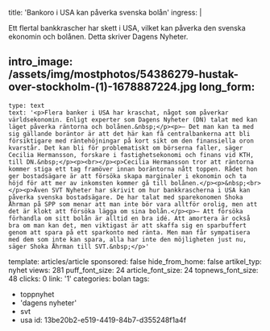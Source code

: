 title: 'Bankoro i USA kan påverka svenska bolån'
ingress: |
  <p>Ett flertal bankkrascher har skett i USA, vilket kan påverka den svenska ekonomin och bolånen. Detta skriver Dagens Nyheter.
  </p>
  
intro_image: /assets/img/mostphotos/54386279-hustak-over-stockholm-(1)-1678887224.jpg
long_form:
  -
    type: text
    text: '<p>Flera banker i USA har kraschat, något som påverkar världsekonomin. Enligt experter som Dagens Nyheter (DN) talat med kan läget påverka räntorna och bolånen.&nbsp;</p><p>– Det man kan ta med sig gällande boräntor är att det här kan få centralbankerna att bli försiktigare med räntehöjningar på kort sikt om den finansiella oron kvarstår. Det kan bli för problematiskt om börserna faller, säger Cecilia Hermansson, forskare i fastighetsekonomi och finans vid KTH, till DN.&nbsp;</p><p><br></p><p>Cecilia Hermansson tror att räntorna kommer stiga ett tag framöver innan boräntorna nått toppen. Rådet hon ger bostadsägare är att försöka skapa marginaler i ekonomin och ta höjd för att mer av inkomsten kommer gå till bolånen.</p><p>&nbsp;<br></p><p>Även SVT Nyheter har skrivit om hur bankkrascherna i USA kan påverka svenska bostadsägare. De har talat med sparekonomen Shoka Åhrman på SPP som menar att man inte bör vara alltför orolig, men att det är klokt att försöka lägga om sina bolån.</p><p>– Att försöka förhandla om sitt bolån är alltid en bra idé. Att amortera är också bra om man kan det, men viktigast är att skaffa sig en sparbuffert genom att spara på ett sparkonto med ränta. Men man får sympatisera med dem som inte kan spara, alla har inte den möjligheten just nu, säger Shoka Åhrman till SVT.&nbsp;</p>'
template: articles/article
sponsored: false
hide_from_home: false
artikel_typ: nyhet
views: 281
puff_font_size: 24
article_font_size: 24
topnews_font_size: 48
clicks: 0
link: '1'
categories: bolan
tags:
  - toppnyhet
  - 'dagens nyheter'
  - svt
  - usa
id: 13be20b2-e519-4419-84b7-d355248f1a4f
